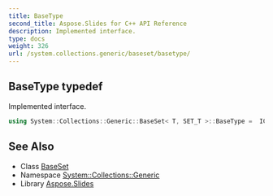 ```yaml
---
title: BaseType
second_title: Aspose.Slides for C++ API Reference
description: Implemented interface.
type: docs
weight: 326
url: /system.collections.generic/baseset/basetype/
---
```

## BaseType typedef


Implemented interface.

```cpp
using System::Collections::Generic::BaseSet< T, SET_T >::BaseType =  ICollection<T>
```

## See Also

* Class [BaseSet](../)
* Namespace [System::Collections::Generic](../../)
* Library [Aspose.Slides](../../../)